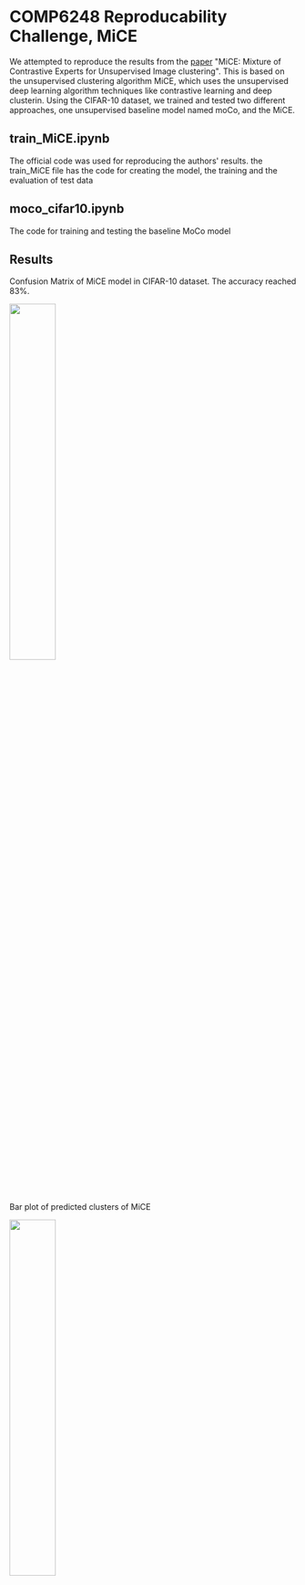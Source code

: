 # COMP6248 Reproducability Challenge, MiCE

We attempted to reproduce the results from the [paper](https://openreview.net/forum?id=gV3wdEOGy_V) "MiCE: Mixture of Contrastive Experts for Unsupervised Image clustering". This is based on the unsupervised clustering algorithm MiCE, which uses the unsupervised deep learning algorithm techniques like contrastive learning and deep clusterin. Using the CIFAR-10 dataset, we trained and tested two different approaches, one unsupervised baseline model named moCo, and the MiCE. 
## train_MiCE.ipynb

The official code was used for reproducing the authors' results. the train_MiCE file has the code for creating the model, the training and the evaluation of test data

## moco_cifar10.ipynb

The code for training and testing the baseline MoCo model

## Results
Confusion Matrix of MiCE model in CIFAR-10 dataset. The accuracy reached 83%.

<img src="https://user-images.githubusercontent.com/44750127/168285157-da8d9d60-e799-4775-89ea-7e6c569869d7.png" width=40% height=40%>

Bar plot of predicted clusters of MiCE

<img src="https://user-images.githubusercontent.com/44750127/168285966-5e23ef2a-7248-4022-841e-f3aee55c62b8.png" width=40% height=40%>

